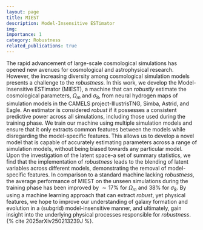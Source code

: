```yaml
---
layout: page
title: MIEST
description: Model-Insensitive ESTimator
img:
importance: 1
category: Robustness
related_publications: true
---
```


The rapid advancement of large-scale cosmological simulations has opened new avenues for cosmological and astrophysical research. 
However, the increasing diversity among cosmological simulation models presents a challenge to the _robustness_.
In this work, we develop the Model-Insensitive ESTimator (MIEST), a machine that can _robustly_ estimate the cosmological parameters, $\Omega_m$ and $\sigma_8$, from neural hydrogen maps of simulation models in the CAMELS project-IllustrisTNG, Simba, Astrid, and Eagle.
An estimator is considered _robust_ if it possesses a consistent predictive power across all simulations, including those used during the training phase.
We train our machine using multiple simulation models and ensure that it only extracts common features between the models while disregarding the model-specific features. 
This allows us to develop a novel model that is capable of accurately estimating parameters across a range of simulation models, without being biased towards any particular model.
Upon the investigation of the latent space-a set of summary statistics, we find that the implementation of _robustness_ leads to the blending of latent variables across different models, demonstrating the removal of model-specific features.
In comparison to a standard machine lacking _robustness_, the average performance of MIEST on the unseen simulations during the training phase has been improved by $\sim 17\%$ for $\Omega_m$ and $38\%$ for $\sigma_8$.
By using a machine learning approach that can extract _robust_, yet physical features, we hope to improve our understanding of galaxy formation and evolution in a (subgrid) model-insensitive manner, and ultimately, gain insight into the underlying physical processes responsible for _robustness_.
{% cite 2025arXiv250213239J %}.
